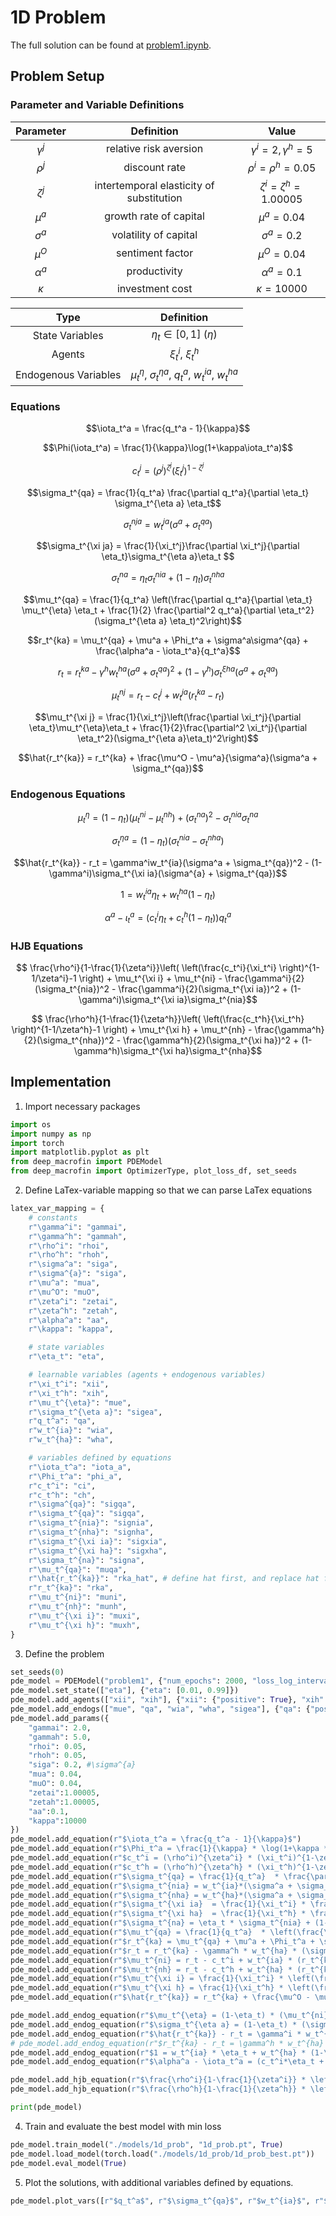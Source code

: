 # 1D Problem

The full solution can be found at <a href="https://github.com/rotmanfinhub/deep-macrofin/blob/main/examples/macro_problems/problem1.ipynb" target="_blank">problem1.ipynb</a>.

<!-- "gammai": 2.0,
    "gammah": 5.0,
    "rhoi": 0.05,
    "rhoh": 0.05,
    "siga": 0.2, #\sigma^{a}
    "mua": 0.04,
    "muO": 0.04,
    "zetai":1.00005,
    "zetah":1.00005,
    "aa":0.1,
    "kappa":10000 -->

## Problem Setup
### Parameter and Variable Definitions
| Parameter | Definition | Value |
|:---:|:---:|:---:|
|$\gamma^j$ | relative risk aversion| $\gamma^i=2, \gamma^h=5$ |
|$\rho^j$ | discount rate| $\rho^i=\rho^h=0.05$ |
|$\zeta^j$ | intertemporal elasticity of substitution| $\zeta^i=\zeta^h=1.00005$ |
|$\mu^a$ | growth rate of capital| $\mu^a=0.04$ |
|$\sigma^a$ | volatility of capital| $\sigma^{a}=0.2$ |
|$\mu^O$ | sentiment factor|$\mu^O=0.04$ |
|$\alpha^a$ | productivity| $\alpha^a=0.1$ |
|$\kappa$ | investment cost| $\kappa=10000$ |

| Type | Definition |
|:---:|:---:|
|State Variables | $\eta_t\in[0,1]$ ($\eta$) |
|Agents | $\xi_t^i$, $\xi_t^h$ |
|Endogenous Variables | $\mu_t^{\eta}$, $\sigma_t^{\eta a}$, $q_t^a$, $w_t^{ia}$, $w_t^{ha}$ |


### Equations

$$\iota_t^a = \frac{q_t^a - 1}{\kappa}$$

$$\Phi(\iota_t^a) = \frac{1}{\kappa}\log(1+\kappa\iota_t^a)$$

$$c_t^j = (\rho^j)^{\zeta^j}(\xi_t^j)^{1-\zeta^j}$$

$$\sigma_t^{qa} = \frac{1}{q_t^a} \frac{\partial q_t^a}{\partial \eta_t} \sigma_t^{\eta a} \eta_t$$

$$\sigma_t^{nja} = w_t^{ja}(\sigma^a + \sigma_t^{qa})$$

$$\sigma_t^{\xi ja}  = \frac{1}{\xi_t^j}\frac{\partial \xi_t^j}{\partial \eta_t}\sigma_t^{\eta a}\eta_t $$

$$\sigma_t^{na} = \eta_t\sigma_t^{nia} + (1-\eta_t)\sigma_t^{nha}$$

$$\mu_t^{qa} = \frac{1}{q_t^a} \left(\frac{\partial q_t^a}{\partial \eta_t} \mu_t^{\eta} \eta_t + \frac{1}{2} \frac{\partial^2 q_t^a}{\partial \eta_t^2} (\sigma_t^{\eta a} \eta_t)^2\right)$$

$$r_t^{ka} = \mu_t^{qa} + \mu^a + \Phi_t^a + \sigma^a\sigma^{qa} + \frac{\alpha^a - \iota_t^a}{q_t^a}$$

$$r_t = r_t^{ka} - \gamma^hw_t^{ha}(\sigma^a + \sigma_t^{qa})^2 + (1-\gamma^h)\sigma_t^{\xi ha}(\sigma^a + \sigma_t^{qa})$$

$$\mu_t^{nj} = r_t - c_t^j + w_t^{ja}(r_t^{ka} - r_t)$$

$$\mu_t^{\xi j} = \frac{1}{\xi_t^j}\left(\frac{\partial \xi_t^j}{\partial \eta_t}\mu_t^{\eta}\eta_t + \frac{1}{2}\frac{\partial^2 \xi_t^j}{\partial \eta_t^2}(\sigma_t^{\eta a}\eta_t)^2\right)$$

$$\hat{r_t^{ka}} = r_t^{ka} + \frac{\mu^O - \mu^a}{\sigma^a}(\sigma^a + \sigma_t^{qa})$$


### Endogenous Equations
$$\mu_t^{\eta} = (1-\eta_t)(\mu_t^{ni} - \mu_t^{nh}) +(\sigma_t^{na})^2  - \sigma_t^{nia}\sigma_t^{na}$$

$$\sigma_t^{\eta a} = (1-\eta_t)(\sigma_t^{nia} - \sigma_t^{nha})$$

$$\hat{r_t^{ka}} - r_t = \gamma^iw_t^{ia}(\sigma^a  + \sigma_t^{qa})^2 - (1-\gamma^i)\sigma_t^{\xi ia}(\sigma^{a}  + \sigma_t^{qa})$$

$$1 = w_t^{ia}\eta_t + w_t^{ha}(1-\eta_t)$$

$$\alpha^a - \iota_t^a = (c_t^i\eta_t + c_t^h(1 - \eta_t))q_t^a$$

### HJB Equations

$$ \frac{\rho^i}{1-\frac{1}{\zeta^i}}\left( \left(\frac{c_t^i}{\xi_t^i} \right)^{1-1/\zeta^i}-1 \right) + \mu_t^{\xi i} +  \mu_t^{ni} - \frac{\gamma^i}{2}(\sigma_t^{nia})^2  - \frac{\gamma^i}{2}(\sigma_t^{\xi ia})^2 + (1-\gamma^i)\sigma_t^{\xi ia}\sigma_t^{nia}$$

$$ \frac{\rho^h}{1-\frac{1}{\zeta^h}}\left( \left(\frac{c_t^h}{\xi_t^h} \right)^{1-1/\zeta^h}-1 \right) + \mu_t^{\xi h} +  \mu_t^{nh} - \frac{\gamma^h}{2}(\sigma_t^{nha})^2  - \frac{\gamma^h}{2}(\sigma_t^{\xi ha})^2 + (1-\gamma^h)\sigma_t^{\xi ha}\sigma_t^{nha}$$

## Implementation

1. Import necessary packages
```py
import os
import numpy as np
import torch
import matplotlib.pyplot as plt
from deep_macrofin import PDEModel
from deep_macrofin import OptimizerType, plot_loss_df, set_seeds
```

2. Define LaTex-variable mapping so that we can parse LaTex equations
```py
latex_var_mapping = {
    # constants
    r"\gamma^i": "gammai",
    r"\gamma^h": "gammah",
    r"\rho^i": "rhoi",
    r"\rho^h": "rhoh",
    r"\sigma^a": "siga",
    r"\sigma^{a}": "siga",
    r"\mu^a": "mua",
    r"\mu^O": "muO",
    r"\zeta^i": "zetai",
    r"\zeta^h": "zetah",
    r"\alpha^a": "aa",
    r"\kappa": "kappa",

    # state variables
    r"\eta_t": "eta",

    # learnable variables (agents + endogenous variables)
    r"\xi_t^i": "xii",
    r"\xi_t^h": "xih",
    r"\mu_t^{\eta}": "mue",
    r"\sigma_t^{\eta a}": "sigea",
    r"q_t^a": "qa",
    r"w_t^{ia}": "wia",
    r"w_t^{ha}": "wha",

    # variables defined by equations
    r"\iota_t^a": "iota_a",
    r"\Phi_t^a": "phi_a",
    r"c_t^i": "ci",
    r"c_t^h": "ch",
    r"\sigma^{qa}": "sigqa",
    r"\sigma_t^{qa}": "sigqa",
    r"\sigma_t^{nia}": "signia",
    r"\sigma_t^{nha}": "signha",
    r"\sigma_t^{\xi ia}": "sigxia",
    r"\sigma_t^{\xi ha}": "sigxha",
    r"\sigma_t^{na}": "signa",
    r"\mu_t^{qa}": "muqa",
    r"\hat{r_t^{ka}}": "rka_hat", # define hat first, and replace hat first
    r"r_t^{ka}": "rka",
    r"\mu_t^{ni}": "muni",
    r"\mu_t^{nh}": "munh",
    r"\mu_t^{\xi i}": "muxi",
    r"\mu_t^{\xi h}": "muxh",
}
```


3. Define the problem
```py
set_seeds(0)
pde_model = PDEModel("problem1", {"num_epochs": 2000, "loss_log_interval": 100, "optimizer_type": OptimizerType.Adam}, latex_var_mapping)
pde_model.set_state(["eta"], {"eta": [0.01, 0.99]})
pde_model.add_agents(["xii", "xih"], {"xii": {"positive": True}, "xih": {"positive": True}})
pde_model.add_endogs(["mue", "qa", "wia", "wha", "sigea"], {"qa": {"positive": True}})
pde_model.add_params({
    "gammai": 2.0,
    "gammah": 5.0,
    "rhoi": 0.05,
    "rhoh": 0.05,
    "siga": 0.2, #\sigma^{a}
    "mua": 0.04,
    "muO": 0.04,
    "zetai":1.00005,
    "zetah":1.00005,
    "aa":0.1,
    "kappa":10000
})
pde_model.add_equation(r"$\iota_t^a = \frac{q_t^a - 1}{\kappa}$")
pde_model.add_equation(r"$\Phi_t^a = \frac{1}{\kappa} * \log(1+\kappa * \iota_t^a)$")
pde_model.add_equation(r"$c_t^i = (\rho^i)^{\zeta^i} * (\xi_t^i)^{1-\zeta^i}$")
pde_model.add_equation(r"$c_t^h = (\rho^h)^{\zeta^h} * (\xi_t^h)^{1-\zeta^h}$")
pde_model.add_equation(r"$\sigma_t^{qa} = \frac{1}{q_t^a}  * \frac{\partial q_t^a}{\partial \eta_t}  * \sigma_t^{\eta a}  * \eta_t$")
pde_model.add_equation(r"$\sigma_t^{nia} = w_t^{ia}*(\sigma^a + \sigma_t^{qa})$")
pde_model.add_equation(r"$\sigma_t^{nha} = w_t^{ha}*(\sigma^a + \sigma_t^{qa})$")
pde_model.add_equation(r"$\sigma_t^{\xi ia}  = \frac{1}{\xi_t^i} * \frac{\partial \xi_t^i}{\partial \eta_t} * \sigma_t^{\eta a} * \eta_t$")
pde_model.add_equation(r"$\sigma_t^{\xi ha}  = \frac{1}{\xi_t^h} * \frac{\partial \xi_t^h}{\partial \eta_t} * \sigma_t^{\eta a} * \eta_t$")
pde_model.add_equation(r"$\sigma_t^{na} = \eta_t * \sigma_t^{nia} + (1-\eta_t) * \sigma_t^{nha}$")
pde_model.add_equation(r"$\mu_t^{qa} = \frac{1}{q_t^a}  * \left(\frac{\partial q_t^a}{\partial \eta_t}  * \mu_t^{\eta}  * \eta_t + \frac{1}{2}  * \frac{\partial^2 q_t^a}{\partial \eta_t^2}  * (\sigma_t^{\eta a}  * \eta_t)^2\right)$")
pde_model.add_equation(r"$r_t^{ka} = \mu_t^{qa} + \mu^a + \Phi_t^a + \sigma^a * \sigma^{qa} + \frac{\alpha^a - \iota_t^a}{q_t^a}$")
pde_model.add_equation(r"$r_t = r_t^{ka} - \gamma^h * w_t^{ha} * (\sigma^a + \sigma_t^{qa})^2 + (1-\gamma^h) * \sigma_t^{\xi ha} * (\sigma^a + \sigma_t^{qa})$")
pde_model.add_equation(r"$\mu_t^{ni} = r_t - c_t^i + w_t^{ia} * (r_t^{ka} - r_t)$")
pde_model.add_equation(r"$\mu_t^{nh} = r_t - c_t^h + w_t^{ha} * (r_t^{ka} - r_t)$")
pde_model.add_equation(r"$\mu_t^{\xi i} = \frac{1}{\xi_t^i} * \left(\frac{\partial \xi_t^i}{\partial \eta_t} * \mu_t^{\eta} * \eta_t + \frac{1}{2} * \frac{\partial^2 \xi_t^i}{\partial \eta_t^2} * (\sigma_t^{\eta a} * \eta_t)^2\right)$")
pde_model.add_equation(r"$\mu_t^{\xi h} = \frac{1}{\xi_t^h} * \left(\frac{\partial \xi_t^h}{\partial \eta_t} * \mu_t^{\eta} * \eta_t + \frac{1}{2} * \frac{\partial^2 \xi_t^h}{\partial \eta_t^2} * (\sigma_t^{\eta a} * \eta_t)^2\right)$")
pde_model.add_equation(r"$\hat{r_t^{ka}} = r_t^{ka} + \frac{\mu^O - \mu^a}{\sigma^a} * (\sigma^a + \sigma_t^{qa})$")

pde_model.add_endog_equation(r"$\mu_t^{\eta} = (1-\eta_t) * (\mu_t^{ni} - \mu_t^{nh}) +(\sigma_t^{na})^2  - \sigma_t^{nia} * \sigma_t^{na}$")
pde_model.add_endog_equation(r"$\sigma_t^{\eta a} = (1-\eta_t) * (\sigma_t^{nia} - \sigma_t^{nha})$")
pde_model.add_endog_equation(r"$\hat{r_t^{ka}} - r_t = \gamma^i * w_t^{ia} * (\sigma^a  + \sigma_t^{qa})^2 - (1-\gamma^i) * \sigma_t^{\xi ia} * (\sigma^{a}  + \sigma_t^{qa})$")
# pde_model.add_endog_equation(r"$r_t^{ka} - r_t = \gamma^h * w_t^{ha} * (\sigma^a  + \sigma_t^{qa})^2 + (1-\gamma^h) * \sigma_t^{\xi ha} * (\sigma^{a}  + \sigma_t^{qa})$")
pde_model.add_endog_equation(r"$1 = w_t^{ia} * \eta_t + w_t^{ha} * (1-\eta_t)$")
pde_model.add_endog_equation(r"$\alpha^a - \iota_t^a = (c_t^i*\eta_t + c_t^h * (1 - \eta_t)) * q_t^a$")

pde_model.add_hjb_equation(r"$\frac{\rho^i}{1-\frac{1}{\zeta^i}} * \left( \left(\frac{c_t^i}{\xi_t^i} \right)^{1-1/\zeta^i}-1 \right) + \mu_t^{\xi i} +  \mu_t^{ni} - \frac{\gamma^i}{2} * (\sigma_t^{nia})^2  - \frac{\gamma^i}{2} * (\sigma_t^{\xi ia})^2 + (1-\gamma^i) * \sigma_t^{\xi ia} * \sigma_t^{nia}$")
pde_model.add_hjb_equation(r"$\frac{\rho^h}{1-\frac{1}{\zeta^h}} * \left( \left(\frac{c_t^h}{\xi_t^h} \right)^{1-1/\zeta^h}-1 \right) + \mu_t^{\xi h} +  \mu_t^{nh} - \frac{\gamma^h}{2} * (\sigma_t^{nha})^2  - \frac{\gamma^h}{2} * (\sigma_t^{\xi ha})^2 + (1-\gamma^h) * \sigma_t^{\xi ha} * \sigma_t^{nha}$")

print(pde_model)
```

4. Train and evaluate the best model with min loss
```py
pde_model.train_model("./models/1d_prob", "1d_prob.pt", True)
pde_model.load_model(torch.load("./models/1d_prob/1d_prob_best.pt"))
pde_model.eval_model(True)
```

5. Plot the solutions, with additional variables defined by equations.
```py
pde_model.plot_vars([r"$q_t^a$", r"$\sigma_t^{qa}$", r"$w_t^{ia}$", r"$w_t^{ha}$", "rp_a = rka-r_t"])
```
